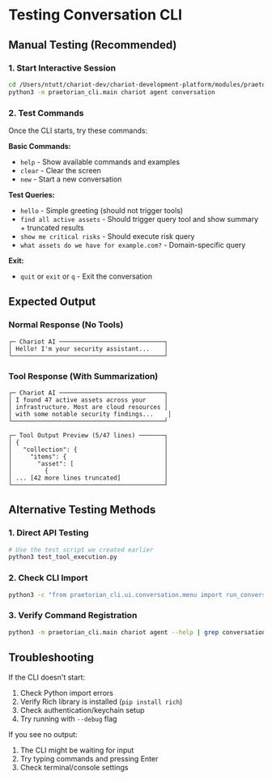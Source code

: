 # Testing Conversation CLI

## Manual Testing (Recommended)

### 1. Start Interactive Session
```bash
cd /Users/ntutt/chariot-dev/chariot-development-platform/modules/praetorian-cli
python3 -m praetorian_cli.main chariot agent conversation
```

### 2. Test Commands
Once the CLI starts, try these commands:

**Basic Commands:**
- `help` - Show available commands and examples
- `clear` - Clear the screen
- `new` - Start a new conversation

**Test Queries:**
- `hello` - Simple greeting (should not trigger tools)
- `find all active assets` - Should trigger query tool and show summary + truncated results
- `show me critical risks` - Should execute risk query
- `what assets do we have for example.com?` - Domain-specific query

**Exit:**
- `quit` or `exit` or `q` - Exit the conversation

## Expected Output

### Normal Response (No Tools)
```
┌─ Chariot AI ─────────────────────────────┐
│ Hello! I'm your security assistant...    │
└──────────────────────────────────────────┘
```

### Tool Response (With Summarization)
```
┌─ Chariot AI ─────────────────────────────┐
│ I found 47 active assets across your     │
│ infrastructure. Most are cloud resources │  
│ with some notable security findings...    │
└──────────────────────────────────────────┘

┌─ Tool Output Preview (5/47 lines) ───────┐
│ {                                        │
│   "collection": {                        │
│     "items": {                           │
│       "asset": [                         │
│         {                                │
│ ... [42 more lines truncated]            │
└──────────────────────────────────────────┘
```

## Alternative Testing Methods

### 1. Direct API Testing
```python
# Use the test script we created earlier
python3 test_tool_execution.py
```

### 2. Check CLI Import
```bash
python3 -c "from praetorian_cli.ui.conversation.menu import run_conversation_menu; print('✅ CLI imports successfully')"
```

### 3. Verify Command Registration
```bash
python3 -m praetorian_cli.main chariot agent --help | grep conversation
```

## Troubleshooting

If the CLI doesn't start:
1. Check Python import errors
2. Verify Rich library is installed (`pip install rich`)
3. Check authentication/keychain setup
4. Try running with `--debug` flag

If you see no output:
1. The CLI might be waiting for input
2. Try typing commands and pressing Enter
3. Check terminal/console settings